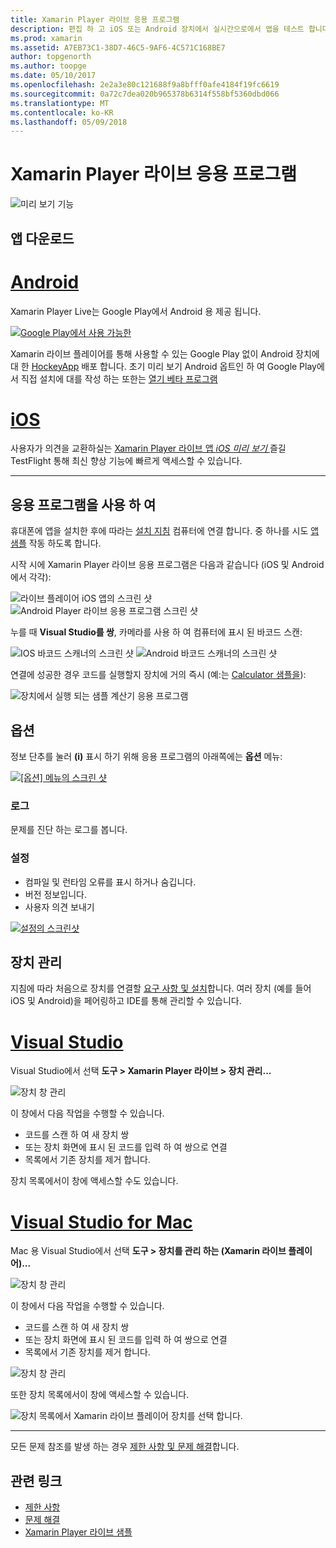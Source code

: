 ```yaml
---
title: Xamarin Player 라이브 응용 프로그램
description: 편집 하 고 iOS 또는 Android 장치에서 실시간으로에서 앱을 테스트 합니다.
ms.prod: xamarin
ms.assetid: A7EB73C1-38D7-46C5-9AF6-4C571C168BE7
author: topgenorth
ms.author: toopge
ms.date: 05/10/2017
ms.openlocfilehash: 2e2a3e80c121688f9a8bfff0afe4184f19fc6619
ms.sourcegitcommit: 0a72c7dea020b965378b6314f558bf5360dbd066
ms.translationtype: MT
ms.contentlocale: ko-KR
ms.lasthandoff: 05/09/2018
---
```

# <a name="xamarin-live-player-app"></a>Xamarin Player 라이브 응용 프로그램

![미리 보기 기능](~/media/shared/preview.png)

## <a name="get-the-app"></a>앱 다운로드

# <a name="androidtabandroid"></a>[Android](#tab/android)

Xamarin Player Live는 Google Play에서 Android 용 제공 됩니다.

[![Google Play에서 사용 가능한](images/google-play-badge.png)](https://play.google.com/store/apps/details?id=com.xamarin.live)

Xamarin 라이브 플레이어를 통해 사용할 수 있는 Google Play 없이 Android 장치에 대 한 [HockeyApp](https://aka.ms/xlp-hockeyapp) 배포 합니다. 초기 미리 보기 Android 옵트인 하 여 Google Play에서 직접 설치에 대를 작성 하는 또한는 [열기 베타 프로그램](https://play.google.com/apps/testing/com.xamarin.live)

# <a name="iostabios"></a>[iOS](#tab/ios)

사용자가 의견을 교환하실는 [Xamarin Player 라이브 앱 _iOS 미리 보기_ ](https://aka.ms/liveplayeralpha) 즐길 TestFlight 통해 최신 향상 기능에 빠르게 액세스할 수 있습니다.

-----

## <a name="using-the-app"></a>응용 프로그램을 사용 하 여

휴대폰에 앱을 설치한 후에 따라는 [설치 지침](~/tools/live-player/install.md) 컴퓨터에 연결 합니다. 중 하나를 시도 [앱 샘플](~/tools/live-player/samples.md) 작동 하도록 합니다.

시작 시에 Xamarin Player 라이브 응용 프로그램은 다음과 같습니다 (iOS 및 Android에서 각각):

![라이브 플레이어 iOS 앱의 스크린 샷](player-images/app-iphone-sml.png) ![Android Player 라이브 응용 프로그램 스크린 샷](player-images/app-android-sml.png)

누를 때 **Visual Studio를 쌍**, 카메라를 사용 하 여 컴퓨터에 표시 된 바코드 스캔:

![IOS 바코드 스캐너의 스크린 샷](player-images/scan-iphone-sml.png) ![Android 바코드 스캐너의 스크린 샷](player-images/scan-android-sml.png)

연결에 성공한 경우 코드를 실행할지 장치에 거의 즉시 (예:는 [Calculator 샘플을](https://developer.xamarin.com/samples/mobile/LivePlayer/BasicCalculator)):

![장치에서 실행 되는 샘플 계산기 응용 프로그램](player-images/basic-calculator-iphone-sml.png)

## <a name="options"></a>옵션

정보 단추를 눌러 **(i)** 표시 하기 위해 응용 프로그램의 아래쪽에는 **옵션** 메뉴:

[![[옵션] 메뉴의 스크린 샷](player-images/options-sml.png)](player-images/options.png#lightbox)

### <a name="logs"></a>로그

문제를 진단 하는 로그를 봅니다.

### <a name="settings"></a>설정

- 컴파일 및 런타임 오류를 표시 하거나 숨깁니다.
- 버전 정보입니다.
- 사용자 의견 보내기

[![설정의 스크린샷](player-images/settings-sml.png)](player-images/settings.png#lightbox)

## <a name="managing-devices"></a>장치 관리

지침에 따라 처음으로 장치를 연결할 [요구 사항 및 설치](~/tools/live-player/install.md)합니다. 여러 장치 (예를 들어 iOS 및 Android)을 페어링하고 IDE를 통해 관리할 수 있습니다.

# <a name="visual-studiotabwindows"></a>[Visual Studio](#tab/windows)

Visual Studio에서 선택 **도구 > Xamarin Player 라이브 > 장치 관리...**

![장치 창 관리](player-images/manage-tools-menu-vs.png)

이 창에서 다음 작업을 수행할 수 있습니다.

- 코드를 스캔 하 여 새 장치 쌍
- 또는 장치 화면에 표시 된 코드를 입력 하 여 쌍으로 연결
- 목록에서 기존 장치를 제거 합니다.

장치 목록에서이 창에 액세스할 수도 있습니다.

# <a name="visual-studio-for-mactabmacos"></a>[Visual Studio for Mac](#tab/macos)

Mac 용 Visual Studio에서 선택 **도구 > 장치를 관리 하는 (Xamarin 라이브 플레이어)...**

![장치 창 관리](player-images/manage-tools-menu.png)

이 창에서 다음 작업을 수행할 수 있습니다.

- 코드를 스캔 하 여 새 장치 쌍
- 또는 장치 화면에 표시 된 코드를 입력 하 여 쌍으로 연결
- 목록에서 기존 장치를 제거 합니다.

![장치 창 관리](player-images/manage.png)

또한 장치 목록에서이 창에 액세스할 수 있습니다.

![장치 목록에서 Xamarin 라이브 플레이어 장치를 선택 합니다.](player-images/manage-device-menu.png)

-----

모든 문제 참조를 발생 하는 경우 [제한 사항 및 문제 해결](~/tools/live-player/troubleshooting.md)합니다.

## <a name="related-links"></a>관련 링크

- [제한 사항](~/tools/live-player/limitations.md)
- [문제 해결](~/tools/live-player/troubleshooting.md)
- [Xamarin Player 라이브 샘플](samples.md)
